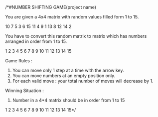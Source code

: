 /*#NUMBER SHIFTING GAME(project name)


You are given a 4x4 matrix with random values filled form 1 to 15.

10 7  5  3
6  15 11 4
9  1  13 8
12 14 2

You have to convert this random matrix to matrix which has numbers arranged in order from 1 to 15.

1   2  3  4 
5   6  7  8
9  10  11 12
13 14  15

Game Rules :
1. You can move only 1 step at a time with the arrow key.
2. You can move numbers at an empty position only.
3. For each valid move : your total number of moves will decrease by 1.

Winning Situation :
1. Number in a 4*4 matrix should be in order from 1 to 15

1   2  3  4 
5   6  7  8
9  10  11 12
13 14  15*/
